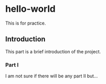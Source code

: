 # hello-world
This is for practice.

## Introduction
This part is a brief introduction of the project.


### Part I
I am not sure if there will be any part II but...

